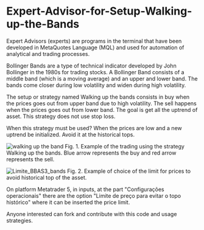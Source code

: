 # Expert-Advisor-for-Setup-Walking-up-the-Bands

Expert Advisors (experts) are programs in the terminal that have been developed in MetaQuotes Language (MQL) and used for automation of analytical and trading processes. 

Bollinger Bands are a type of technical indicator developed by John Bollinger in the 1980s for trading stocks. A Bollinger Band consists of a middle band (which is a moving average) and an upper and lower band. The bands come closer during low volatility and widen during high volatility. 

The setup or strategy named Walking up the bands consists in buy when the prices goes out from upper band due to high volatility. The sell happens when the prices goes out from lower band. The goal is get all the uptrend of asset. This strategy does not use stop loss. 

When this strategy must be used? When the prices are low and a new uptrend be initialized. Avoid it at the historical tops.

![walking up the band](https://user-images.githubusercontent.com/78765404/236300918-c0648970-d64c-4646-a920-96d4f78df592.png)
Fig. 1. Example of the trading using the strategy Walking up the bands. Blue arrow represents the buy and red arrow represents the sell.

![Limite_BBAS3_bands](https://user-images.githubusercontent.com/78765404/236837256-eeb4946e-e73c-4bc8-930b-bd578633655b.png)
Fig. 2. Example of choice of the limit for prices to avoid historical top of the asset.

On platform Metatrader 5, in inputs, at the part "Configurações operacionais" there are the option "Limite de preço para evitar o topo histórico" where it can be inserted the price limit. 

Anyone interested can fork and contribute with this code and usage strategies.
